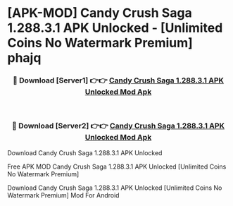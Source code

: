 # [APK-MOD] Candy Crush Saga 1.288.3.1 APK Unlocked - [Unlimited Coins No Watermark Premium] phajq



<div align="center">
<h3>🔴 Download [Server1] 👉👉 <a href="https://momento.my/?title=Candy_Crush_Saga_1.288.3.1_APK_Unlocked">Candy Crush Saga 1.288.3.1 APK Unlocked Mod Apk</a></h3><br>

<h3>🔴 Download [Server2] 👉👉 <a href="https://momento.my/?title=Candy_Crush_Saga_1.288.3.1_APK_Unlocked">Candy Crush Saga 1.288.3.1 APK Unlocked Mod Apk</a></h3>
</div>



Download Candy Crush Saga 1.288.3.1 APK Unlocked 

Free APK MOD Candy Crush Saga 1.288.3.1 APK Unlocked [Unlimited Coins No Watermark Premium]

Download Candy Crush Saga 1.288.3.1 APK Unlocked [Unlimited Coins No Watermark Premium] Mod For Android

